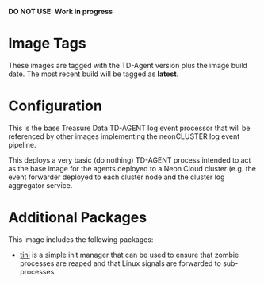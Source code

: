 **DO NOT USE: Work in progress**

# Image Tags

These images are tagged with the TD-Agent version plus the image build date.  The most recent build will be tagged as **latest**.

# Configuration

This is the base Treasure Data TD-AGENT log event processor that will be referenced by other images implementing the neonCLUSTER log event pipeline.

This deploys a very basic (do nothing) TD-AGENT process intended to act as the base image for the agents deployed to a Neon Cloud cluster (e.g. the event forwarder deployed to each cluster node and the cluster log aggregator service.

# Additional Packages

This image includes the following packages:

* [tini](https://github.com/krallin/tini) is a simple init manager that can be used to ensure that zombie processes are reaped and that Linux signals are forwarded to sub-processes.
